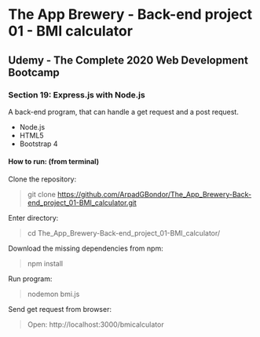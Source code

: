 # The App Brewery - Back-end project 01 - BMI calculator

## Udemy - The Complete 2020 Web Development Bootcamp
### Section 19: Express.js with Node.js
A back-end program, that can handle a get request and a post request.
 - Node.js
 - HTML5
 - Bootstrap 4

#### How to run: (from terminal)
 Clone the repository: 
 > git clone https://github.com/ArpadGBondor/The_App_Brewery-Back-end_project_01-BMI_calculator.git
 
 Enter directory:
 > cd The_App_Brewery-Back-end_project_01-BMI_calculator/
 
 Download the missing dependencies from npm: 
 > npm install
 
 Run program: 
 > nodemon bmi.js
 
 Send get request from browser:
 > Open: http://localhost:3000/bmicalculator
 
